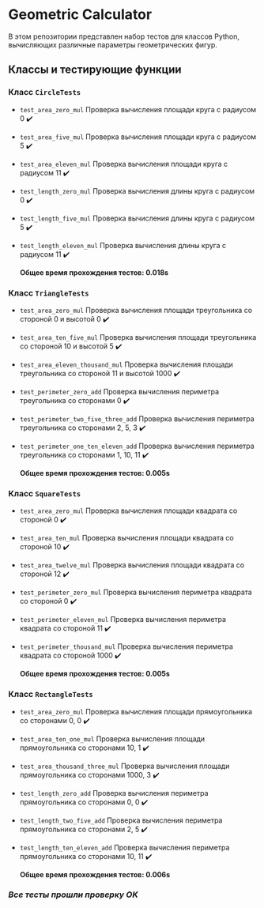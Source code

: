 # Geometric Calculator
В этом репозитории представлен набор тестов для классов Python, вычисляющих различные параметры геометрических фигур.

## Классы и тестирующие функции

### Класс `CircleTests`
* `test_area_zero_mul` Проверка вычисления площади круга с радиусом 0 :heavy_check_mark:
* `test_area_five_mul` Проверка вычисления площади круга с радиусом 5 :heavy_check_mark:
* `test_area_eleven_mul` Проверка вычисления площади круга с радиусом 11 :heavy_check_mark:
* `test_length_zero_mul` Проверка вычисления длины круга с радиусом 0 :heavy_check_mark:
* `test_length_five_mul` Проверка вычисления длины круга с радиусом 5 :heavy_check_mark:
* `test_length_eleven_mul` Проверка вычисления длины круга с радиусом 11 :heavy_check_mark:

   **Общее время прохождения тестов: 0.018s**

### Класс `TriangleTests`
* `test_area_zero_mul` Проверка вычисления площади треугольника со стороной 0 и высотой 0 :heavy_check_mark:
* `test_area_ten_five_mul` Проверка вычисления площади треугольника со стороной 10 и высотой 5 :heavy_check_mark:
* `test_area_eleven_thousand_mul` Проверка вычисления площади треугольника со стороной 11 и высотой 1000 :heavy_check_mark:
* `test_perimeter_zero_add` Проверка вычисления периметра треугольника со сторонами 0 :heavy_check_mark:
* `test_perimeter_two_five_three_add` Проверка вычисления периметра треугольника со сторонами 2, 5, 3 :heavy_check_mark:
* `test_perimeter_one_ten_eleven_add` Проверка вычисления периметра треугольника со сторонами 1, 10, 11 :heavy_check_mark:

  **Общее время прохождения тестов: 0.005s**

### Класс `SquareTests`
* `test_area_zero_mul` Проверка вычисления площади квадрата со стороной 0 :heavy_check_mark:
* `test_area_ten_mul` Проверка вычисления площади квадрата со стороной 10 :heavy_check_mark:
* `test_area_twelve_mul` Проверка вычисления площади квадрата со стороной 12 :heavy_check_mark:
* `test_perimeter_zero_mul` Проверка вычисления периметра квадрата со стороной 0 :heavy_check_mark:
* `test_perimeter_eleven_mul` Проверка вычисления периметра квадрата со стороной 11 :heavy_check_mark:
* `test_perimeter_thousand_mul` Проверка вычисления периметра квадрата со стороной 1000 :heavy_check_mark:

  **Общее время прохождения тестов: 0.005s**

### Класс `RectangleTests`
* `test_area_zero_mul` Проверка вычисления площади прямоугольника со сторонами 0, 0 :heavy_check_mark:
* `test_area_ten_one_mul` Проверка вычисления площади прямоугольника со сторонами 10, 1 :heavy_check_mark:
* `test_area_thousand_three_mul` Проверка вычисления площади прямоугольника со сторонами 1000, 3 :heavy_check_mark:
* `test_length_zero_add` Проверка вычисления периметра прямоугольника со сторонами 0, 0 :heavy_check_mark:
* `test_length_two_five_add` Проверка вычисления периметра прямоугольника со сторонами 2, 5 :heavy_check_mark:
* `test_length_ten_eleven_add` Проверка вычисления периметра прямоугольника со сторонами 10, 11 :heavy_check_mark:

  **Общее время прохождения тестов: 0.006s**

### *Все тесты прошли проверку OK*



